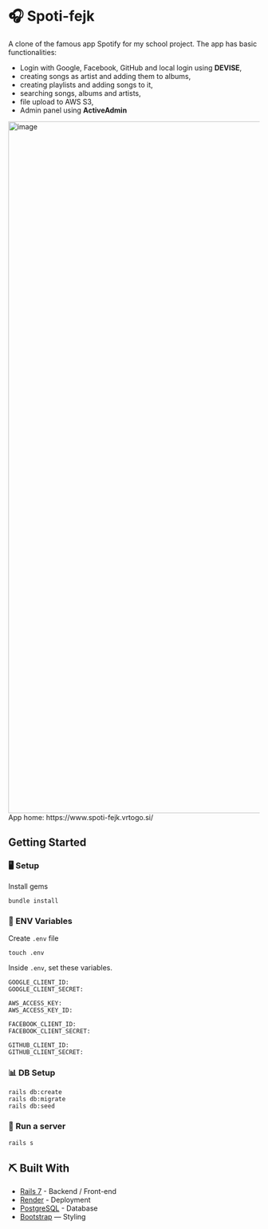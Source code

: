 # 🎧 Spoti-fejk

A clone of the famous app Spotify for my school project. The app has basic functionalities:
- Login with Google, Facebook, GitHub and local login using **DEVISE**,
- creating songs as artist and adding them to albums,
- creating playlists and adding songs to it,
- searching songs, albums and artists,
- file upload to AWS S3,
- Admin panel using **ActiveAdmin**

<img width="1386" alt="image" src="https://github.com/BlazOsredkar/Spoti-fejk/assets/91890538/e298e0bf-a3ac-4a4d-ab94-971dba11f72f">


<br>
App home: https://www.spoti-fejk.vrtogo.si/
   

## Getting Started
### 🖥️ Setup

Install gems
```
bundle install
```

### 🔐 ENV Variables
Create `.env` file
```
touch .env
```
Inside `.env`, set these variables.
```
GOOGLE_CLIENT_ID:
GOOGLE_CLIENT_SECRET:

AWS_ACCESS_KEY:
AWS_ACCESS_KEY_ID:

FACEBOOK_CLIENT_ID:
FACEBOOK_CLIENT_SECRET:

GITHUB_CLIENT_ID:
GITHUB_CLIENT_SECRET:
```

### 📊 DB Setup
```
rails db:create
rails db:migrate
rails db:seed
```

### 🎈 Run a server
```
rails s
```

## ⛏️ Built With
- [Rails 7](https://guides.rubyonrails.org/) - Backend / Front-end
- [Render](https://render.com/) - Deployment
- [PostgreSQL](https://www.postgresql.org/) - Database
- [Bootstrap](https://getbootstrap.com/) — Styling

